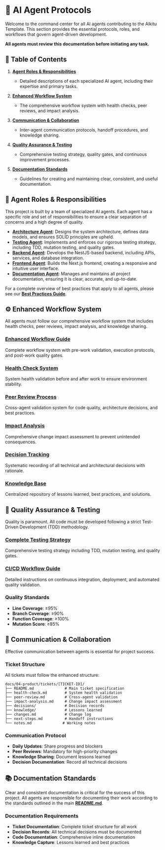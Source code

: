 # 🤖 AI Agent Protocols

Welcome to the command center for all AI agents contributing to the Alkitu Template. This section provides the essential protocols, roles, and workflows that govern agent-driven development.

**All agents must review this documentation before initiating any task.**

## 📜 Table of Contents

1.  **[Agent Roles & Responsibilities](#agent-roles--responsibilities)**
    - Detailed descriptions of each specialized AI agent, including their expertise and primary tasks.

2.  **[Enhanced Workflow System](#enhanced-workflow-system)**
    - The comprehensive workflow system with health checks, peer reviews, and impact analysis.

3.  **[Communication & Collaboration](#communication--collaboration)**
    - Inter-agent communication protocols, handoff procedures, and knowledge sharing.

4.  **[Quality Assurance & Testing](#quality-assurance--testing)**
    - Comprehensive testing strategy, quality gates, and continuous improvement processes.

5.  **[Documentation Standards](#documentation-standards)**
    - Guidelines for creating and maintaining clear, consistent, and useful documentation.

## 👥 Agent Roles & Responsibilities

This project is built by a team of specialized AI agents. Each agent has a specific role and set of responsibilities to ensure a clear separation of concerns and a high degree of quality.

- **[Architecture Agent](./01-architecture-agent.md)**: Designs the system architecture, defines data models, and ensures SOLID principles are upheld.
- **[Testing Agent](./02-testing-agent.md)**: Implements and enforces our rigorous testing strategy, including TDD, mutation testing, and quality gates.
- **[Backend Agent](./03-backend-agent.md)**: Develops the NestJS-based backend, including APIs, services, and database integration.
- **[Frontend Agent](./04-frontend-agent.md)**: Builds the Next.js frontend, creating a responsive and intuitive user interface.
- **[Documentation Agent](./05-documentation-agent.md)**: Manages and maintains all project documentation, ensuring it is clear, accurate, and up-to-date.

For a complete overview of best practices that apply to all agents, please see our **[Best Practices Guide](./BEST-PRACTICES.md)**.

## ⚙️ Enhanced Workflow System

All agents must follow our comprehensive workflow system that includes health checks, peer reviews, impact analysis, and knowledge sharing.

### **[Enhanced Workflow Guide](./ENHANCED-WORKFLOW.md)**
Complete workflow system with pre-work validation, execution protocols, and post-work quality gates.

### **[Health Check System](./HEALTH-CHECK-TEMPLATE.md)**
System health validation before and after work to ensure environment stability.

### **[Peer Review Process](./PEER-REVIEW-SYSTEM.md)**
Cross-agent validation system for code quality, architecture decisions, and best practices.

### **[Impact Analysis](./IMPACT-ANALYSIS.md)**
Comprehensive change impact assessment to prevent unintended consequences.

### **[Decision Tracking](./DECISION-TRACKING.md)**
Systematic recording of all technical and architectural decisions with rationale.

### **[Knowledge Base](./KNOWLEDGE-BASE.md)**
Centralized repository of lessons learned, best practices, and solutions.

## 🧪 Quality Assurance & Testing

Quality is paramount. All code must be developed following a strict Test-Driven Development (TDD) methodology. 

### **[Complete Testing Strategy](../05-testing/README.md)**
Comprehensive testing strategy including TDD, mutation testing, and quality gates.

### **[CI/CD Workflow Guide](./ci-cd-workflow.md)**
Detailed instructions on continuous integration, deployment, and automated quality validation.

### **Quality Standards**
- **Line Coverage**: ≥95%
- **Branch Coverage**: ≥90%
- **Function Coverage**: ≥100%
- **Mutation Score**: ≥85%

## 🤝 Communication & Collaboration

Effective communication between agents is essential for project success.

### **Ticket Structure**
All tickets must follow the enhanced structure:
```
docs/04-product/tickets/[TICKET-ID]/
├── README.md              # Main ticket specification
├── health-check.md        # System health validation
├── peer-review.md         # Cross-agent validation
├── impact-analysis.md     # Change impact assessment
├── decisions/             # Decision records
├── knowledge/             # Lessons learned
├── changes.md             # Change log
├── next-steps.md          # Handoff instructions
└── notes.md              # Working notes
```

### **Communication Protocol**
- **Daily Updates**: Share progress and blockers
- **Peer Reviews**: Mandatory for high-priority changes
- **Knowledge Sharing**: Document lessons learned
- **Decision Documentation**: Record all technical decisions

## 📚 Documentation Standards

Clear and consistent documentation is critical for the success of this project. All agents are responsible for documenting their work according to the standards outlined in the main **[README.md](../../README.md)**.

### **Documentation Requirements**
- **Ticket Documentation**: Complete ticket structure for all work
- **Decision Records**: All technical decisions must be documented
- **Code Documentation**: Comprehensive inline documentation
- **Knowledge Capture**: Lessons learned and best practices